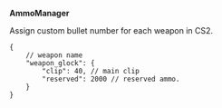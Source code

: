 **AmmoManager**

Assign custom bullet number for each weapon in CS2.

```jsonc
{
    // weapon name
    "weapon_glock": {
        "clip": 40, // main clip
        "reserved": 2000 // reserved ammo.
    }
}
```
